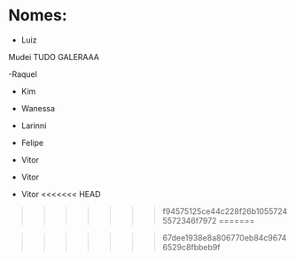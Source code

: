 # Nomes:

 - Luiz

Mudei TUDO GALERAAA

-Raquel





 - Kim


 - Wanessa
 - Larinni
 - Felipe

 - Vitor
 
 
 

 
 
 
 

 - Vitor


 - Vitor
<<<<<<< HEAD
>>>>>>> f94575125ce44c228f26b10557245572346f7972
=======

>>>>>>> 67dee1938e8a806770eb84c96746529c8fbbeb9f
